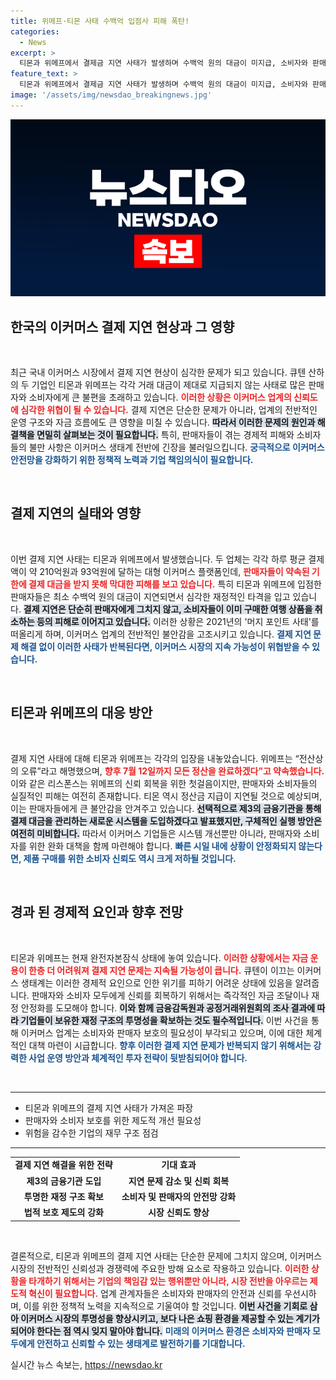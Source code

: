 ```yaml
---
title: 위메프·티몬 사태 수백억 입점사 피해 폭탄!
categories:
  - News
excerpt: >
  티몬과 위메프에서 결제금 지연 사태가 발생하며 수백억 원의 대금이 미지급, 소비자와 판매자 모두 피해를 떠안고 있다. 과거 머지 포인트 사태와 유사한 상황이 우려되는 가운데, 두 회사는 새로운 정산 시스템 도입을 예고했다.
feature_text: >
  티몬과 위메프에서 결제금 지연 사태가 발생하며 수백억 원의 대금이 미지급, 소비자와 판매자 모두 피해를 떠안고 있다. 과거 머지 포인트 사태와 유사한 상황이 우려되는 가운데, 두 회사는 새로운 정산 시스템 도입을 예고했다.
image: '/assets/img/newsdao_breakingnews.jpg'
---
```


<p><img src="/assets/img/newsdao_breakingnews.jpg" alt="implanttips 속보" /></p>

<h2 data-ke-size="size26">한국의 이커머스 결제 지연 현상과 그 영향</h2>

<p data-ke-size="size16">&nbsp;</p>

<p data-ke-size="size16">최근 국내 이커머스 시장에서 결제 지연 현상이 심각한 문제가 되고 있습니다. 큐텐 산하의 두 기업인 티몬과 위메프는 각각 거래 대금이 제대로 지급되지 않는 사태로 많은 판매자와 소비자에게 큰 불편을 초래하고 있습니다. <b><span style="color: #ee2323;">이러한 상황은 이커머스 업계의 신뢰도에 심각한 위협이 될 수 있습니다.</span></b> 결제 지연은 단순한 문제가 아니라, 업계의 전반적인 운영 구조와 자금 흐름에도 큰 영향을 미칠 수 있습니다. <b><span style="background-color: #21538527;">따라서 이러한 문제의 원인과 해결책을 면밀히 살펴보는 것이 필요합니다.</span></b> 특히, 판매자들이 겪는 경제적 피해와 소비자들의 불만 사항은 이커머스 생태계 전반에 긴장을 불러일으킵니다. <b><span style="color: #1a5490;">궁극적으로 이커머스 안전망을 강화하기 위한 정책적 노력과 기업 책임의식이 필요합니다.</span></b></p>

<p data-ke-size="size16">&nbsp;</p>

<h2 data-ke-size="size26">결제 지연의 실태와 영향</h2>

<p data-ke-size="size16">&nbsp;</p>

<p data-ke-size="size16">이번 결제 지연 사태는 티몬과 위메프에서 발생했습니다. 두 업체는 각각 하루 평균 결제액이 약 210억원과 93억원에 달하는 대형 이커머스 플랫폼인데, <b><span style="color: #ee2323;">판매자들이 약속된 기한에 결제 대금을 받지 못해 막대한 피해를 보고 있습니다.</span></b> 특히 티몬과 위메프에 입점한 판매자들은 최소 수백억 원의 대금이 지연되면서 심각한 재정적인 타격을 입고 있습니다. <b><span style="background-color: #21538527;">결제 지연은 단순히 판매자에게 그치지 않고, 소비자들이 이미 구매한 여행 상품을 취소하는 등의 피해로 이어지고 있습니다.</span></b> 이러한 상황은 2021년의 '머지 포인트 사태'를 떠올리게 하며, 이커머스 업계의 전반적인 불안감을 고조시키고 있습니다. <b><span style="color: #1a5490;">결제 지연 문제 해결 없이 이러한 사태가 반복된다면, 이커머스 시장의 지속 가능성이 위협받을 수 있습니다.</span></b></p>

<p data-ke-size="size16">&nbsp;</p>

<h2 data-ke-size="size26">티몬과 위메프의 대응 방안</h2>

<p data-ke-size="size16">&nbsp;</p>

<p data-ke-size="size16">결제 지연 사태에 대해 티몬과 위메프는 각각의 입장을 내놓았습니다. 위메프는 “전산상의 오류”라고 해명했으며, <b><span style="color: #ee2323;">향후 7월 12일까지 모든 정산을 완료하겠다”고 약속했습니다.</span></b> 이와 같은 리스폰스는 위메프의 신뢰 회복을 위한 첫걸음이지만, 판매자와 소비자들의 실질적인 피해는 여전히 존재합니다. 티몬 역시 정산금 지급이 지연될 것으로 예상되며, 이는 판매자들에게 큰 불안감을 안겨주고 있습니다. <b><span style="background-color: #21538527;">선택적으로 제3의 금융기관을 통해 결제 대금을 관리하는 새로운 시스템을 도입하겠다고 발표했지만, 구체적인 실행 방안은 여전히 미비합니다.</span></b> 따라서 이커머스 기업들은 시스템 개선뿐만 아니라, 판매자와 소비자를 위한 완화 대책을 함께 마련해야 합니다. <b><span style="color: #1a5490;">빠른 시일 내에 상황이 안정화되지 않는다면, 제품 구매를 위한 소비자 신뢰도 역시 크게 저하될 것입니다.</span></b></p>

<p data-ke-size="size16">&nbsp;</p>

<h2 data-ke-size="size26">경과 된 경제적 요인과 향후 전망</h2>

<p data-ke-size="size16">&nbsp;</p>

<p data-ke-size="size16">티몬과 위메프는 현재 완전자본잠식 상태에 놓여 있습니다. <b><span style="color: #ee2323;">이러한 상황에서는 자금 운용이 한층 더 어려워져 결제 지연 문제는 지속될 가능성이 큽니다.</span></b> 큐텐이 이끄는 이커머스 생태계는 이러한 경제적 요인으로 인한 위기를 피하기 어려운 상태에 있음을 알려줍니다. 판매자와 소비자 모두에게 신뢰를 회복하기 위해서는 즉각적인 자금 조달이나 재정 안정화를 도모해야 합니다. <b><span style="background-color: #21538527;">이와 함께 금융감독원과 공정거래위원회의 조사 결과에 따라 기업들이 보유한 재정 구조의 투명성을 확보하는 것도 필수적입니다.</span></b> 이번 사건을 통해 이커머스 업계는 소비자와 판매자 보호의 필요성이 부각되고 있으며, 이에 대한 체계적인 대책 마련이 시급합니다. <b><span style="color: #1a5490;">향후 이러한 결제 지연 문제가 반복되지 않기 위해서는 강력한 사업 운영 방안과 체계적인 투자 전략이 뒷받침되어야 합니다.</span></b></p>

<p data-ke-size="size16">&nbsp;</p>

<hr/>

<ul>
<li>티몬과 위메프의 결제 지연 사태가 가져온 파장</li>
<li>판매자와 소비자 보호를 위한 제도적 개선 필요성</li>
<li>위험을 감수한 기업의 재무 구조 점검</li>
</ul>

<hr/>

<table style="border-collapse: collapse; width: 100%; border-spacing: 0;">
<tr>
<td style="text-align: center; height: 17px;"><b>결제 지연 해결을 위한 전략</b></td>
<td style="text-align: center; height: 17px;"><b>기대 효과</b></td>
</tr>
<tr>
<td style="text-align: center; height: 17px;"><b>제3의 금융기관 도입</b></td>
<td style="text-align: center; height: 17px;"><b>지연 문제 감소 및 신뢰 회복</b></td>
</tr>
<tr>
<td style="text-align: center; height: 17px;"><b>투명한 재정 구조 확보</b></td>
<td style="text-align: center; height: 17px;"><b>소비자 및 판매자의 안전망 강화</b></td>
</tr>
<tr>
<td style="text-align: center; height: 17px;"><b>법적 보호 제도의 강화</b></td>
<td style="text-align: center; height: 17px;"><b>시장 신뢰도 향상</b></td>
</tr>
</table>

<p data-ke-size="size16">&nbsp;</p>

<p data-ke-size="size16">결론적으로, 티몬과 위메프의 결제 지연 사태는 단순한 문제에 그치지 않으며, 이커머스 시장의 전반적인 신뢰성과 경쟁력에 주요한 방해 요소로 작용하고 있습니다. <b><span style="color: #ee2323;">이러한 상황을 타개하기 위해서는 기업의 책임감 있는 행위뿐만 아니라, 시장 전반을 아우르는 제도적 혁신이 필요합니다.</span></b> 업계 관계자들은 소비자와 판매자의 안전과 신뢰를 우선시하며, 이를 위한 정책적 노력을 지속적으로 기울여야 할 것입니다. <b><span style="background-color: #21538527;">이번 사건을 기회로 삼아 이커머스 시장의 투명성을 향상시키고, 보다 나은 쇼핑 환경을 제공할 수 있는 계기가 되어야 한다는 점 역시 잊지 말아야 합니다.</span></b> <b><span style="color: #1a5490;">미래의 이커머스 환경은 소비자와 판매자 모두에게 안전하고 신뢰할 수 있는 생태계로 발전하기를 기대합니다.</span></b></p>
실시간 뉴스 속보는, <a href="https://newsdao.kr" rel="dofollow">https://newsdao.kr</a>



